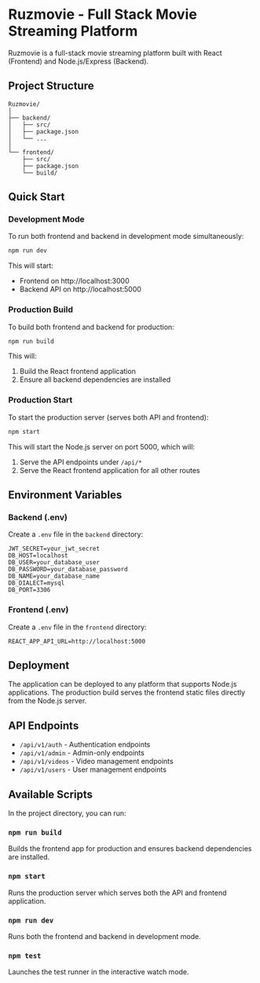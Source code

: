 # Ruzmovie - Full Stack Movie Streaming Platform

Ruzmovie is a full-stack movie streaming platform built with React (Frontend) and Node.js/Express (Backend).

## Project Structure

```
Ruzmovie/
│
├── backend/
│   ├── src/
│   ├── package.json
│   └── ...
│
└── frontend/
    ├── src/
    ├── package.json
    └── build/
```

## Quick Start

### Development Mode

To run both frontend and backend in development mode simultaneously:

```bash
npm run dev
```

This will start:
- Frontend on http://localhost:3000
- Backend API on http://localhost:5000

### Production Build

To build both frontend and backend for production:

```bash
npm run build
```

This will:
1. Build the React frontend application
2. Ensure all backend dependencies are installed

### Production Start

To start the production server (serves both API and frontend):

```bash
npm start
```

This will start the Node.js server on port 5000, which will:
1. Serve the API endpoints under `/api/*`
2. Serve the React frontend application for all other routes

## Environment Variables

### Backend (.env)
Create a `.env` file in the `backend` directory:

```
JWT_SECRET=your_jwt_secret
DB_HOST=localhost
DB_USER=your_database_user
DB_PASSWORD=your_database_password
DB_NAME=your_database_name
DB_DIALECT=mysql
DB_PORT=3306
```

### Frontend (.env)
Create a `.env` file in the `frontend` directory:

```
REACT_APP_API_URL=http://localhost:5000
```

## Deployment

The application can be deployed to any platform that supports Node.js applications. The production build serves the frontend static files directly from the Node.js server.

## API Endpoints

- `/api/v1/auth` - Authentication endpoints
- `/api/v1/admin` - Admin-only endpoints
- `/api/v1/videos` - Video management endpoints
- `/api/v1/users` - User management endpoints

## Available Scripts

In the project directory, you can run:

### `npm run build`
Builds the frontend app for production and ensures backend dependencies are installed.

### `npm start`
Runs the production server which serves both the API and frontend application.

### `npm run dev`
Runs both the frontend and backend in development mode.

### `npm test`
Launches the test runner in the interactive watch mode.